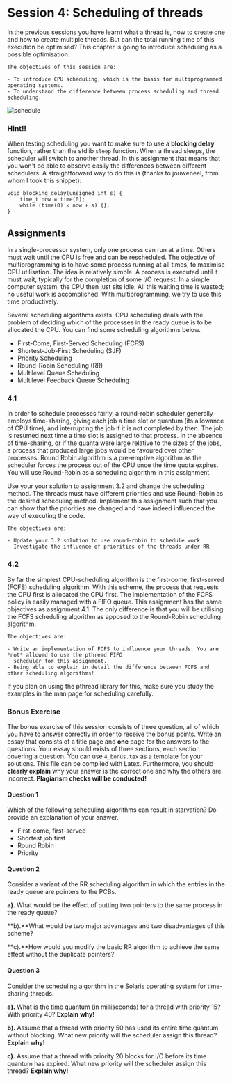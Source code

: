 # Session 4: Scheduling of threads

In the previous sessions you have learnt what a thread is, how to create one and how to create multiple threads. But can the total running time of this execution be optimised? This chapter is going to introduce scheduling as a possible optimisation. 

    The objectives of this session are:

    - To introduce CPU scheduling, which is the basis for multiprogrammed operating systems.
    - To understand the difference between process scheduling and thread scheduling.

![schedule](./images/schedule.png)

### Hint!!

When testing scheduling you want to make sure to use a **blocking delay** function, rather than the stdlib `sleep`
function.
When a thread sleeps, the scheduler will switch to another thread.
In this assignment that means that you won't be able to observe easily the differences between different schedulers.
A straightforward way to do this is (thanks to jouweneel, from whom I took this snippet):

    void blocking_delay(unsigned int s) {
        time_t now = time(0);
        while (time(0) < now + s) {};
    }

## Assignments

In a single-processor system, only one process can run at a time. Others must wait until the CPU is free and can be rescheduled. The objective of multiprogramming is to have some process running at all times, to maximise CPU utilisation. The idea is relatively simple. A process is executed until it must wait, typically for the completion of some I/O request. In a simple computer system, the CPU then just sits idle. All this waiting time is wasted; no useful work is accomplished. With multiprogramming, we try to use this time productively.

Several scheduling algorithms exists. CPU scheduling deals with the problem of deciding which of the processes in the ready queue is to be allocated the CPU. You can find some scheduling algorithms below.

- First-Come, First-Served Scheduling (FCFS)
- Shortest-Job-First Scheduling (SJF)
- Priority Scheduling
- Round-Robin Scheduling (RR)
- Multilevel Queue Scheduling
- Multilevel Feedback Queue Scheduling

### 4.1

In order to schedule processes fairly, a round-robin scheduler generally employs time-sharing, giving each job a time slot or quantum (its allowance of CPU time), and interrupting the job if it is not completed by then. The job is resumed next time a time slot is assigned to that process. In the absence of time-sharing, or if the quanta were large relative to the sizes of the jobs, a process that produced large jobs would be favoured over other processes. Round Robin algorithm is a pre-emptive algorithm as the scheduler forces the process out of the CPU once the time quota expires. You will use Round-Robin as a scheduling algorithm in this assignment.

Use your your solution to assignment 3.2 and change the scheduling method. The threads must have different priorities and use Round-Robin as the desired scheduling method. Implement this assignment such that you can show that the priorities are changed and have indeed influenced the way of executing the code.


    The objectives are:

    - Update your 3.2 solution to use round-robin to schedule work
    - Investigate the influence of priorities of the threads under RR

### 4.2
By far the simplest CPU-scheduling algorithm is the first-come, first-served (FCFS) scheduling algorithm. With this scheme, the process that requests the CPU first is allocated the CPU first. The implementation of the FCFS policy is easily managed with a FIFO queue. This assignment has the same objectives as assignment 4.1. The only difference is that you will be utilising the FCFS scheduling algorithm as apposed to the Round-Robin scheduling algorithm.

    The objectives are:

    - Write an implementation of FCFS to influence your threads. You are *not* allowed to use the pthread FIFO 
      scheduler for this assignment.
    - Being able to explain in detail the difference between FCFS and other scheduling algorithms!

If you plan on using the pthread library for this, make sure you study the examples in the man page for scheduling carefully.

### Bonus Exercise

The bonus exercise of this session consists of three question, all of which you have to answer correctly in order to receive the bonus points. Write an essay that consists of a title page and **one** page for the answers to the questions. Your essay should exists of three sections, each section covering a question. You can use `4_bonus.tex` as a template for your solutions. This file can be compiled with Latex. Furthermore, you should **clearly explain** why your answer is the correct one and why the others are incorrect. **Plagiarism checks will be conducted!**

#### Question 1

Which of the following scheduling algorithms can result in starvation?
Do provide an explanation of your answer.

* First-come, first-served
* Shortest job first
* Round Robin
* Priority

#### Question 2

Consider a variant of the RR scheduling algorithm in which the entries in the ready queue are pointers to the PCBs.

**a).** What would be the effect of putting two pointers to the same process in the ready queue?

**b).**What would be two major advantages and two disadvantages of this scheme?

**c).**How would you modify the basic RR algorithm to achieve the same effect without the duplicate pointers?

#### Question 3

Consider the scheduling algorithm in the Solaris operating system for time-sharing threads.

**a).** What is the time quantum (in milliseconds) for a thread with priority 15? With priority 40? **Explain why!**

**b).** Assume that a thread with priority 50 has used its entire time quantum without blocking. What new priority will the scheduler assign this thread?  **Explain why!**

**c).** Assume that a thread with priority 20 blocks for I/O before its time quantum has expired. What new priority will the scheduler assign this thread?  **Explain why!**


